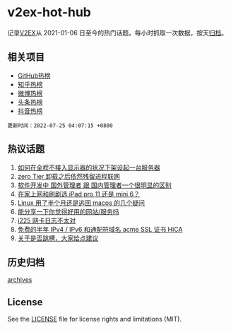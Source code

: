 # v2ex-hot-hub

 记录[V2EX](https://www.v2ex.com/)从 2021-01-06 日至今的热门话题。每小时抓取一次数据，按天[归档](archives)。
 
 ## 相关项目

- [GitHub热榜](https://github.com/snaildev/github-hot-hub)
- [知乎热榜](https://github.com/snaildev/zhihu-hot-hub)
- [微博热榜](https://github.com/snaildev/weibo-hot-hub)
- [头条热榜](https://github.com/snaildev/toutiao-hot-hub)
- [抖音热榜](https://github.com/snaildev/douyin-hot-hub)


 `更新时间：2022-07-25 04:07:15 +0800`

## 热议话题

1. [如何在全程不接入显示器的状况下架设起一台服务器](https://www.v2ex.com/t/868389)
1. [zero Tier 卸载之后依然残留进程联网](https://www.v2ex.com/t/868314)
1. [软件开发中 国外管理者 跟 国内管理者一个很明显的区别](https://www.v2ex.com/t/868301)
1. [在家上网和刷剧选 iPad pro 11 还是 mini 6？](https://www.v2ex.com/t/868295)
1. [Linux 用了半个月还是逃回 macos 的几个疑问](https://www.v2ex.com/t/868307)
1. [能分享一下你觉得好用的网站/服务吗](https://www.v2ex.com/t/868405)
1. [i225 网卡日志不太对](https://www.v2ex.com/t/868318)
1. [免费的半年 IPv4 / IPv6 和通配符域名 acme SSL 证书 HiCA](https://www.v2ex.com/t/868344)
1. [关于是否跳槽，大家给点建议](https://www.v2ex.com/t/868327)

## 历史归档

[archives](archives)

## License

See the [LICENSE](LICENSE) file for license rights and limitations (MIT).
